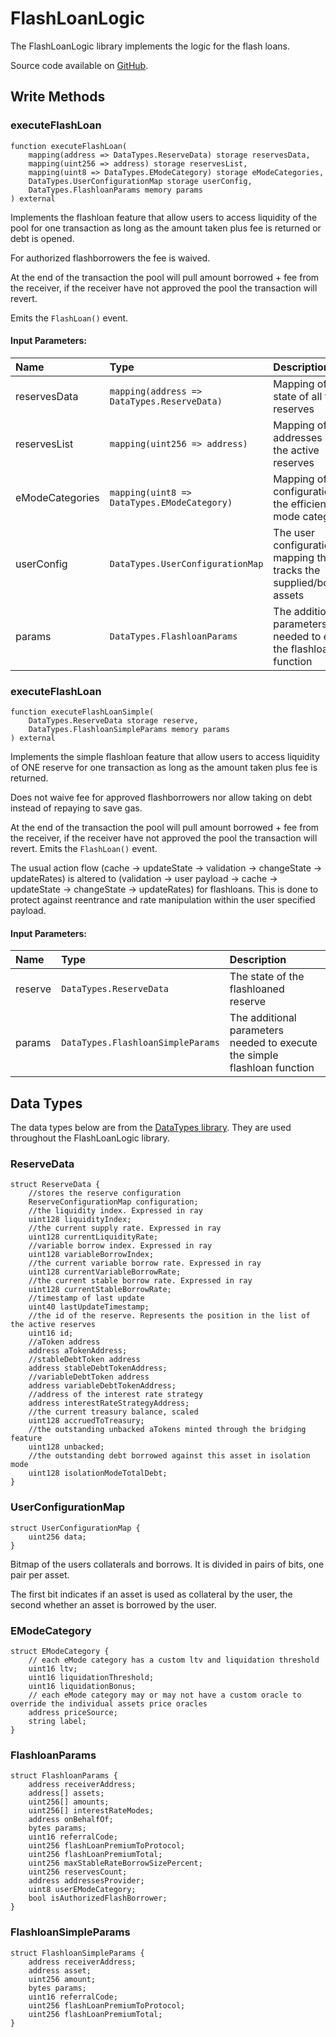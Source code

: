 # FlashLoanLogic

The FlashLoanLogic library implements the logic for the flash loans.

Source code available on [GitHub](https://github.com/aave/aave-v3-core/blob/master/contracts/protocol/libraries/logic/FlashLoanLogic.sol).

## Write Methods

### executeFlashLoan

```solidity
function executeFlashLoan(
    mapping(address => DataTypes.ReserveData) storage reservesData,
    mapping(uint256 => address) storage reservesList,
    mapping(uint8 => DataTypes.EModeCategory) storage eModeCategories,
    DataTypes.UserConfigurationMap storage userConfig,
    DataTypes.FlashloanParams memory params
) external
```

Implements the flashloan feature that allow users to access liquidity of the pool for one transaction as long as the amount taken plus fee is returned or debt is opened.

For authorized flashborrowers the fee is waived. 

At the end of the transaction the pool will pull amount borrowed + fee from the receiver, if the receiver have not approved the pool the transaction will revert.

Emits the `FlashLoan()` event.

#### Input Parameters:

| Name            | Type                                        | Description                                                             |
| :-------------- | :------------------------------------------ | :---------------------------------------------------------------------- |
| reservesData    | `mapping(address => DataTypes.ReserveData)` | Mapping of the state of all the reserves                                |
| reservesList    | `mapping(uint256 => address)`               | Mapping of the addresses of all the active reserves                     |
| eModeCategories | `mapping(uint8 => DataTypes.EModeCategory)` | Mapping of the configuration of all the efficiency mode categories      |
| userConfig      | `DataTypes.UserConfigurationMap`            | The user configuration mapping that tracks the supplied/borrowed assets |
| params          | `DataTypes.FlashloanParams`                 | The additional parameters needed to execute the flashloan function      |

### executeFlashLoan

```solidity
function executeFlashLoanSimple(
    DataTypes.ReserveData storage reserve,
    DataTypes.FlashloanSimpleParams memory params
) external 
```

Implements the simple flashloan feature that allow users to access liquidity of ONE reserve for one transaction as long as the amount taken plus fee is returned.

Does not waive fee for approved flashborrowers nor allow taking on debt instead of repaying to save gas.

At the end of the transaction the pool will pull amount borrowed + fee from the receiver, if the receiver have not approved the pool the transaction will revert. Emits the `FlashLoan()` event.

The usual action flow (cache -> updateState -> validation -> changeState -> updateRates) is altered to (validation -> user payload -> cache -> updateState -> changeState -> updateRates) for flashloans. This is done to protect against reentrance and rate manipulation within the user specified payload.

#### Input Parameters:

| Name    | Type                              | Description                                                               |
| :------ | :-------------------------------- | :------------------------------------------------------------------------ |
| reserve | `DataTypes.ReserveData`           | The state of the flashloaned reserve                                      |
| params  | `DataTypes.FlashloanSimpleParams` | The additional parameters needed to execute the simple flashloan function |

## Data Types

The data types below are from the [DataTypes library](https://github.com/aave/aave-v3-core/blob/master/contracts/protocol/libraries/types/DataTypes.sol). They are used throughout the FlashLoanLogic library.

### ReserveData

```solidity
struct ReserveData {
    //stores the reserve configuration
    ReserveConfigurationMap configuration;
    //the liquidity index. Expressed in ray
    uint128 liquidityIndex;
    //the current supply rate. Expressed in ray
    uint128 currentLiquidityRate;
    //variable borrow index. Expressed in ray
    uint128 variableBorrowIndex;
    //the current variable borrow rate. Expressed in ray
    uint128 currentVariableBorrowRate;
    //the current stable borrow rate. Expressed in ray
    uint128 currentStableBorrowRate;
    //timestamp of last update
    uint40 lastUpdateTimestamp;
    //the id of the reserve. Represents the position in the list of the active reserves
    uint16 id;
    //aToken address
    address aTokenAddress;
    //stableDebtToken address
    address stableDebtTokenAddress;
    //variableDebtToken address
    address variableDebtTokenAddress;
    //address of the interest rate strategy
    address interestRateStrategyAddress;
    //the current treasury balance, scaled
    uint128 accruedToTreasury;
    //the outstanding unbacked aTokens minted through the bridging feature
    uint128 unbacked;
    //the outstanding debt borrowed against this asset in isolation mode
    uint128 isolationModeTotalDebt;
}
```

### UserConfigurationMap

```solidity
struct UserConfigurationMap {
    uint256 data;
}
```

Bitmap of the users collaterals and borrows. It is divided in pairs of bits, one pair per asset.

The first bit indicates if an asset is used as collateral by the user, the second whether an asset is borrowed by the user.

### EModeCategory

```solidity
struct EModeCategory {
    // each eMode category has a custom ltv and liquidation threshold
    uint16 ltv;
    uint16 liquidationThreshold;
    uint16 liquidationBonus;
    // each eMode category may or may not have a custom oracle to override the individual assets price oracles
    address priceSource;
    string label;
}
```

### FlashloanParams

```solidity
struct FlashloanParams {
    address receiverAddress;
    address[] assets;
    uint256[] amounts;
    uint256[] interestRateModes;
    address onBehalfOf;
    bytes params;
    uint16 referralCode;
    uint256 flashLoanPremiumToProtocol;
    uint256 flashLoanPremiumTotal;
    uint256 maxStableRateBorrowSizePercent;
    uint256 reservesCount;
    address addressesProvider;
    uint8 userEModeCategory;
    bool isAuthorizedFlashBorrower;
}
```

### FlashloanSimpleParams

```solidity
struct FlashloanSimpleParams {
    address receiverAddress;
    address asset;
    uint256 amount;
    bytes params;
    uint16 referralCode;
    uint256 flashLoanPremiumToProtocol;
    uint256 flashLoanPremiumTotal;
}